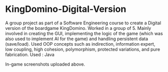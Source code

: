 # KingDomino-Digital-Version
A group project as part of a Software Engineering course to create a Digital version of the boardgame KingDomino.
Worked in a group of 5.
Mainly involved in creating the GUI, implementing the logic of the game (which was also used to implement AI for the game) and handling persistent data (save/load).
Used OOP concepts such as indirection, information expert, low coupling, high cohesion, polymorphism, protected variations, and pure fabrication.
Used : Java 

In-game screenshots uploaded above.
